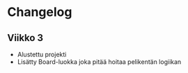 # Changelog

## Viikko 3

- Alustettu projekti
- Lisätty Board-luokka joka pitää hoitaa pelikentän logiikan